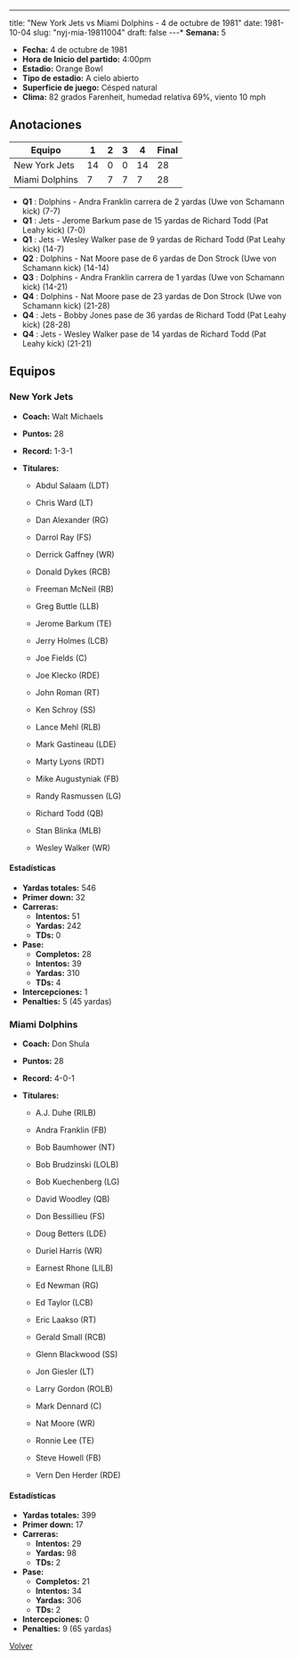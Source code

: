 ---
title: "New York Jets vs Miami Dolphins - 4 de octubre de 1981"
date: 1981-10-04
slug: "nyj-mia-19811004"
draft: false
---* **Semana:** 5
* **Fecha:** 4 de octubre de 1981
* **Hora de Inicio del partido:** 4:00pm
* **Estadio:** Orange Bowl
* **Tipo de estadio:** A cielo abierto
* **Superficie de juego:** Césped natural
* **Clima:** 82 grados Farenheit, humedad relativa 69%, viento 10 mph




## Anotaciones
| Equipo | 1 | 2 | 3 | 4 | Final |
|--------|---|---|---|---|-------|
| New York Jets  | 14 | 0 | 0 | 14  | 28 |
| Miami Dolphins  | 7 | 7 | 7 | 7  | 28 |
* **Q1** : Dolphins - Andra Franklin carrera de 2 yardas (Uwe von Schamann kick) (7-7)
* **Q1** : Jets - Jerome Barkum pase de 15 yardas de Richard Todd (Pat Leahy kick) (7-0)
* **Q1** : Jets - Wesley Walker pase de 9 yardas de Richard Todd (Pat Leahy kick) (14-7)
* **Q2** : Dolphins - Nat Moore pase de 6 yardas de Don Strock (Uwe von Schamann kick) (14-14)
* **Q3** : Dolphins - Andra Franklin carrera de 1 yardas (Uwe von Schamann kick) (14-21)
* **Q4** : Dolphins - Nat Moore pase de 23 yardas de Don Strock (Uwe von Schamann kick) (21-28)
* **Q4** : Jets - Bobby Jones pase de 36 yardas de Richard Todd (Pat Leahy kick) (28-28)
* **Q4** : Jets - Wesley Walker pase de 14 yardas de Richard Todd (Pat Leahy kick) (21-21)


## Equipos


### New York Jets
* **Coach:** Walt Michaels
* **Puntos:** 28
* **Record:** 1-3-1
* **Titulares:** 

  * Abdul Salaam (LDT) 

  * Chris Ward (LT) 

  * Dan Alexander (RG) 

  * Darrol Ray (FS) 

  * Derrick Gaffney (WR) 

  * Donald Dykes (RCB) 

  * Freeman McNeil (RB) 

  * Greg Buttle (LLB) 

  * Jerome Barkum (TE) 

  * Jerry Holmes (LCB) 

  * Joe Fields (C) 

  * Joe Klecko (RDE) 

  * John Roman (RT) 

  * Ken Schroy (SS) 

  * Lance Mehl (RLB) 

  * Mark Gastineau (LDE) 

  * Marty Lyons (RDT) 

  * Mike Augustyniak (FB) 

  * Randy Rasmussen (LG) 

  * Richard Todd (QB) 

  * Stan Blinka (MLB) 

  * Wesley Walker (WR) 

#### Estadísticas
* **Yardas totales:** 546
* **Primer down:** 32
* **Carreras:**
  * **Intentos:** 51
  * **Yardas:** 242
  * **TDs:** 0
* **Pase:**
  * **Completos:** 28
  * **Intentos:** 39
  * **Yardas:** 310
  * **TDs:** 4
* **Intercepciones:** 1
* **Penalties:** 5 (45 yardas)

### Miami Dolphins
* **Coach:** Don Shula
* **Puntos:** 28
* **Record:** 4-0-1
* **Titulares:** 

  * A.J. Duhe (RILB) 

  * Andra Franklin (FB) 

  * Bob Baumhower (NT) 

  * Bob Brudzinski (LOLB) 

  * Bob Kuechenberg (LG) 

  * David Woodley (QB) 

  * Don Bessillieu (FS) 

  * Doug Betters (LDE) 

  * Duriel Harris (WR) 

  * Earnest Rhone (LILB) 

  * Ed Newman (RG) 

  * Ed Taylor (LCB) 

  * Eric Laakso (RT) 

  * Gerald Small (RCB) 

  * Glenn Blackwood (SS) 

  * Jon Giesler (LT) 

  * Larry Gordon (ROLB) 

  * Mark Dennard (C) 

  * Nat Moore (WR) 

  * Ronnie Lee (TE) 

  * Steve Howell (FB) 

  * Vern Den Herder (RDE) 

#### Estadísticas
* **Yardas totales:** 399
* **Primer down:** 17
* **Carreras:**
  * **Intentos:** 29
  * **Yardas:** 98
  * **TDs:** 2
* **Pase:**
  * **Completos:** 21
  * **Intentos:** 34
  * **Yardas:** 306
  * **TDs:** 2
* **Intercepciones:** 0
* **Penalties:** 9 (65 yardas)


[Volver](/historia/1981)
